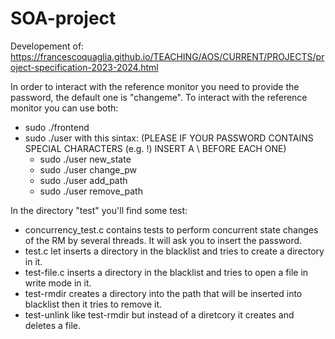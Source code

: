 # SOA-project
Developement of: https://francescoquaglia.github.io/TEACHING/AOS/CURRENT/PROJECTS/project-specification-2023-2024.html

In order to interact with the reference monitor you need to provide the password, the default one is "changeme".
To interact with the reference monitor you can use both:
- sudo ./frontend 
- sudo ./user with this sintax: (PLEASE IF YOUR PASSWORD CONTAINS SPECIAL CHARACTERS (e.g. !) INSERT A \ BEFORE EACH ONE)
	- sudo ./user new_state <STATE> <your password>
	- sudo ./user change_pw <new password> <old password> 
	- sudo ./user add_path <new path> <your password>
	- sudo ./user remove_path <path to remove> <your password>

In the directory "test" you'll find some test:
- concurrency_test.c contains tests to perform concurrent state changes of the RM by several threads. It will ask you to insert the password.
- test.c let inserts a directory in the blacklist and tries to create a directory in it.
- test-file.c inserts a directory in the blacklist and tries to open a file in write mode in it.
- test-rmdir creates a directory into the path that will be inserted into blacklist then it tries to remove it.
- test-unlink like test-rmdir but instead of a diretcory it creates and deletes a file.


	
